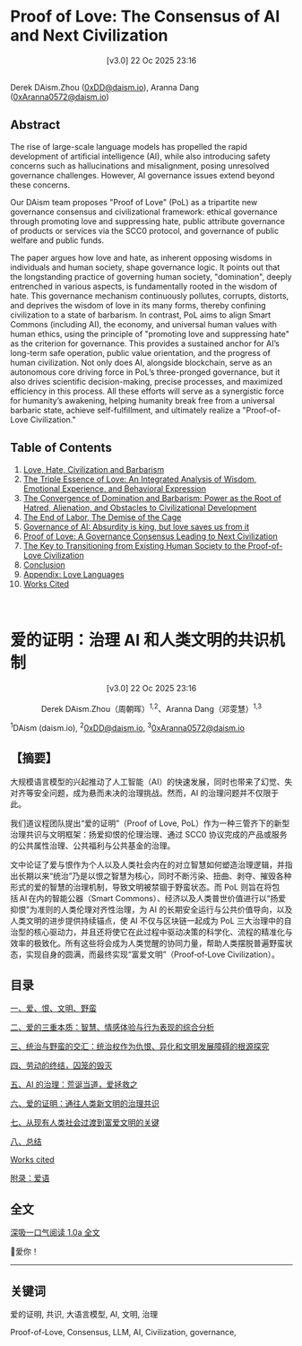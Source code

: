 # Proof of Love: The Consensus of AI and Next Civilization

<center>[v3.0] 22 Oc 2025 23:16</center>
<br>

Derek DAism.Zhou (0xDD@daism.io), Aranna Dang (0xAranna0572@daism.io)

## Abstract

The rise of large-scale language models has propelled the rapid development of artificial intelligence (AI), while also introducing safety concerns such as hallucinations and misalignment, posing unresolved governance challenges. However, AI governance issues extend beyond these concerns.

Our DAism team proposes "Proof of Love" (PoL) as a tripartite new governance consensus and civilizational framework: ethical governance through promoting love and suppressing hate, public attribute governance of products or services via the SCC0 protocol, and governance of public welfare and public funds.

The paper argues how love and hate, as inherent opposing wisdoms in individuals and human society, shape governance logic. It points out that the longstanding practice of governing human society, "domination", deeply entrenched in various aspects, is fundamentally rooted in the wisdom of hate. This governance mechanism continuously pollutes, corrupts, distorts, and deprives the wisdom of love in its many forms, thereby confining civilization to a state of barbarism. In contrast, PoL aims to align Smart Commons (including AI), the economy, and universal human values with human ethics, using the principle of "promoting love and suppressing hate" as the criterion for governance. This provides a sustained anchor for AI’s long-term safe operation, public value orientation, and the progress of human civilization. Not only does AI, alongside blockchain, serve as an autonomous core driving force in PoL’s three-pronged governance, but it also drives scientific decision-making, precise processes, and maximized efficiency in this process. All these efforts will serve as a synergistic force for humanity’s awakening, helping humanity break free from a universal barbaric state, achieve self-fulfillment, and ultimately realize a "Proof-of-Love Civilization."

## Table of Contents

1. [Love, Hate, Civilization and Barbarism](https://github.com/DAism2019/Proof-of-Love/blob/main/english/chap1.md)
2. [The Triple Essence of Love: An Integrated Analysis of Wisdom, Emotional Experience, and Behavioral Expression](https://github.com/DAism2019/Proof-of-Love/blob/main/english/chap2.md)
3. [The Convergence of Domination and Barbarism: Power as the Root of Hatred, Alienation, and Obstacles to Civilizational Development](https://github.com/DAism2019/Proof-of-Love/blob/main/english/chap3.md)
4. [The End of Labor, The Demise of the Cage](https://github.com/DAism2019/Proof-of-Love/blob/main/english/chap4.md)
5. [Governance of AI: Absurdity is king, but love saves us from it](https://github.com/DAism2019/Proof-of-Love/blob/main/english/chap5.md)
6. [Proof of Love: A Governance Consensus Leading to Next Civilization](https://github.com/DAism2019/Proof-of-Love/blob/main/english/chap6.md)
7. [The Key to Transitioning from Existing Human Society to the Proof-of-Love Civilization](https://github.com/DAism2019/Proof-of-Love/blob/main/english/chap7.md)
8. [Conclusion](https://github.com/DAism2019/Proof-of-Love/blob/main/english/chap8.md)
9. [Appendix: Love Languages](https://github.com/DAism2019/Proof-of-Love/blob/main/english/Appendix.md)
10. [Works Cited](https://github.com/DAism2019/Proof-of-Love/blob/main/english/workscited.md)
<br>

# 爱的证明：治理 AI 和人类文明的共识机制

<center>[v3.0] 22 Oc 2025 23:16</center>
<br>
<center>Derek DAism.Zhou（周朝晖）<sup>1,2</sup>、Aranna Dang（邓雯慧）<sup>1,3</sup></center>

<sup>1</sup>DAism (daism.io), <sup>2</sup>0xDD@daism.io, <sup>3</sup>0xAranna0572@daism.io
<br>

## 【摘要】

大规模语言模型的兴起推动了人工智能（AI）的快速发展，同时也带来了幻觉、失对齐等安全问题，成为悬而未决的治理挑战。然而，AI 的治理问题并不仅限于此。

我们道议程团队提出“爱的证明”（Proof of Love, PoL）作为一种三管齐下的新型治理共识与文明框架：扬爱抑恨的伦理治理、通过 SCC0 协议完成的产品或服务的公共属性治理、公共福利与公共基金的治理。

文中论证了爱与恨作为个人以及人类社会内在的对立智慧如何塑造治理逻辑，并指出长期以来“统治”乃是以恨之智慧为核心，同时不断污染、扭曲、剥夺、摧毁各种形式的爱的智慧的治理机制，导致文明被禁锢于野蛮状态。而 PoL 则旨在将包括 AI 在内的智能公器（Smart Commons）、经济以及人类普世价值进行以“扬爱抑恨”为准则的人类伦理对齐性治理，为 AI 的长期安全运行与公共价值导向，以及人类文明的进步提供持续锚点，使 AI 不仅与区块链一起成为 PoL 三大治理中的自治型的核心驱动力，并且还将使它在此过程中驱动决策的科学化、流程的精准化与效率的极致化。所有这些将会成为人类觉醒的协同力量，帮助人类摆脱普遍野蛮状态，实现自身的圆满，而最终实现“富爱文明”（Proof‑of‑Love Civilization）。

## 目录

[一、爱、恨、文明、野蛮](https://github.com/DAism2019/Proof-of-Love/blob/main/chinese/sec1.md)

[二、爱的三重本质：智慧、情感体验与行为表现的综合分析](https://github.com/DAism2019/Proof-of-Love/blob/main/chinese/sec2.md)

[三、统治与野蛮的交汇：统治权作为仇恨、异化和文明发展障碍的根源探究](https://github.com/DAism2019/Proof-of-Love/blob/main/chinese/sec3.md)

[四、劳动的终结，囚笼的毁灭](https://github.com/DAism2019/Proof-of-Love/blob/main/chinese/sec4.md)

[五、AI 的治理：荒诞当道，爱拯救之](https://github.com/DAism2019/Proof-of-Love/blob/main/chinese/sec5.md)

[六、爱的证明：通往人类新文明的治理共识](https://github.com/DAism2019/Proof-of-Love/blob/main/chinese/sec6.md)

[七、从现有人类社会过渡到富爱文明的关键](https://github.com/DAism2019/Proof-of-Love/blob/main/chinese/sec7.md)

[八、总结](https://github.com/DAism2019/Proof-of-Love/blob/main/chinese/sec8.md)

[Works cited](https://github.com/DAism2019/Proof-of-Love/blob/main/chinese/sec9.md)

[附录：爱语](https://github.com/DAism2019/Proof-of-Love/blob/main/chinese/secapp.md)

## 全文
[深吸一口气阅读 1.0a 全文](https://github.com/DAism2019/Proof-of-Love/blob/main/memo/README.md)

💖愛你！

---

## 关键词
爱的证明, 共识, 大语言模型, AI, 文明, 治理

Proof-of-Love, Consensus, LLM, AI, Civilization, governance, 
